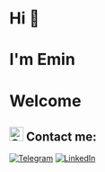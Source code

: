 # Hi 👋 
# I'm Emin
# Welcome


## <a href="mailto:bagirov3min@gmail.com" rel="nofollow"> <img width="25" src="https://user-images.githubusercontent.com/5141132/50740364-7ea80880-1217-11e9-8faf-2348e31beedd.png" alt="Gmail" style="max-width: 100%;"></a> Contact me:
[![Telegram](https://img.shields.io/badge/-Telegram-090909?style=for-the-badge&logo=telegram&logoColor=27A0D9)](https://t.me/Emin_pro)
[![LinkedIn](https://img.shields.io/badge/-LinkedIn-090909?style=for-the-badge&logo=linkedin&logoColor=007BB6)](https://www.linkedin.com/in/emin-bagirov-01b044284/)

